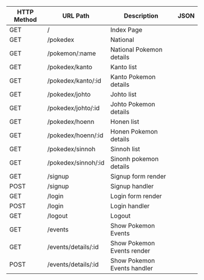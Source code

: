| HTTP Method | URL Path               | Description                  | JSON |
| --------    | ---------              | -----------                  | ---- |
|  GET        | /                      |  Index Page                  |      |
|    GET      | /pokedex               |    National                  |      |
|    GET      | /pokemon/:name         |    National Pokemon details  |      |
|    GET      | /pokedex/kanto         |    Kanto list                |      |
|    GET      | /pokedex/kanto/:id     |    Kanto Pokemon details     |      |
|    GET      | /pokedex/johto         |     Johto list               |      |
|    GET      | /pokedex/johto/:id     |   Johto Pokemon details      |      |
|    GET      | /pokedex/hoenn         |     Honen list               |      |
|    GET      | /pokedex/hoenn/:id     |     Honen Pokemon details    |      |
|    GET      | /pokedex/sinnoh        |    Sinnoh list               |      |
|    GET      | /pokedex/sinnoh/:id    |    Sinonh pokemon details    |      |
|    GET      | /signup                |   Signup form render         |      |
|    POST     | /signup                |  Signup handler              |      |
|    GET      | /login                 |   Login form render          |      |
|    POST     | /login                 |  Login handler               |      |
|    GET      | /logout                |  Logout                      |      |
|    GET      | /events                | Show Pokemon Events          |      |
|    GET      | /events/details/:id    | Show Pokemon Events render   |      |
|    POST     | /events/details/:id    | Show Pokemon Events handler  |      |



